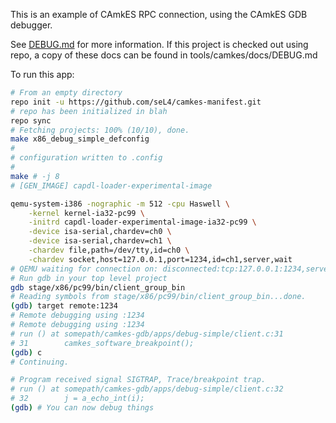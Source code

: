 <!--
     Copyright 2020, Data61, CSIRO (ABN 41 687 119 230)

     SPDX-License-Identifier: BSD-2-Clause
-->

This is an example of CAmkES RPC connection, using the CAmkES GDB debugger.

See [DEBUG.md](https://github.com/seL4/camkes-tool/blob/master/docs/DEBUG.md) for more information.
If this project is checked out using repo, a copy of these docs can be found in tools/camkes/docs/DEBUG.md

To run this app:
```bash
# From an empty directory
repo init -u https://github.com/seL4/camkes-manifest.git
# repo has been initialized in blah
repo sync
# Fetching projects: 100% (10/10), done.
make x86_debug_simple_defconfig
#
# configuration written to .config
#
make # -j 8
# [GEN_IMAGE] capdl-loader-experimental-image

qemu-system-i386 -nographic -m 512 -cpu Haswell \
    -kernel kernel-ia32-pc99 \
    -initrd capdl-loader-experimental-image-ia32-pc99 \
    -device isa-serial,chardev=ch0 \
    -device isa-serial,chardev=ch1 \
    -chardev file,path=/dev/tty,id=ch0 \
    -chardev socket,host=127.0.0.1,port=1234,id=ch1,server,wait
# QEMU waiting for connection on: disconnected:tcp:127.0.0.1:1234,server
# Run gdb in your top level project
gdb stage/x86/pc99/bin/client_group_bin
# Reading symbols from stage/x86/pc99/bin/client_group_bin...done.
(gdb) target remote:1234
# Remote debugging using :1234
# Remote debugging using :1234
# run () at somepath/camkes-gdb/apps/debug-simple/client.c:31
# 31	    camkes_software_breakpoint();
(gdb) c
# Continuing.

# Program received signal SIGTRAP, Trace/breakpoint trap.
# run () at somepath/camkes-gdb/apps/debug-simple/client.c:32
# 32	    j = a_echo_int(i);
(gdb) # You can now debug things
```